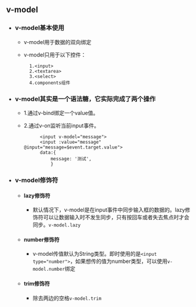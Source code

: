 ## v-model
  - ### v-model基本使用
    - v-model用于数据的双向绑定
    - v-model只用于以下控件：
			      
			1.<input>
      		2.<textarea>
	        3.<select>
			4.components组件
  - ### v-model其实是一个语法糖，它实际完成了两个操作
    - 1.通过v-bind绑定一个value值。
    - 2.通过v-on监听当前input事件。
    		
				<input v-model="message">
				<input :value="message" @input="message=$event.target.value">
    			data:{
					message: '测试',
					}

  - ### v-model修饰符
     - #### lazy修饰符
        - 默认情况下，v-model是在input事件中同步输入框的数据的。lazy修饰符可以让数据输入时不发生同步，只有按回车或者失去焦点时才会同步。`v-model.lazy`
     - #### number修饰符
       - v-model传值默认为String类型。即时使用的是`<input type="number">`，如果想传的值为number类型，可以使用`v-model.number`绑定
     - #### trim修饰符
       - 除去两边的空格`v-model.trim`
